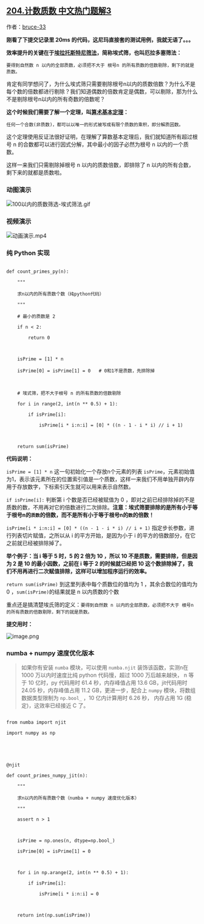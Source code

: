 ## [204.计数质数 中文热门题解3](https://leetcode.cn/problems/count-primes/solutions/100000/pythonzui-you-jie-fa-mei-you-zhi-yi-liao-ba-by-bru)

作者：[bruce-33](https://leetcode.cn/u/bruce-33)


**刚看了下提交记录里 20ms 的代码，这尼玛直接套的测试用例，我就无语了。。。**

**效率提升的关键在于[埃拉托斯特尼筛法](https://en.wikipedia.org/wiki/Sieve_of_Eratosthenes)，简称埃式筛，也叫厄拉多塞筛法：**

`要得到自然数 n 以内的全部质数，必须把不大于 根号n 的所有质数的倍数剔除，剩下的就是质数。`

肯定有同学想问了，为什么埃式筛只需要剔除根号n以内的质数倍数？为什么不是每个数的倍数都进行剔除？我们知道偶数的倍数肯定是偶数，可以剔除，那为什么不是剔除根号n以内的所有奇数的倍数呢？

**这个时候我们需要了解一个定理，叫[算术基本定理](https://baike.baidu.com/item/%E7%AE%97%E6%9C%AF%E5%9F%BA%E6%9C%AC%E5%AE%9A%E7%90%86)：**

`任何一个合数(非质数)，都可以以唯一的形式被写成有限个质数的乘积，即分解质因数。`

这个定理使用反证法很好证明，在理解了算数基本定理后，我们就知道所有超过根号 n 的合数都可以进行因式分解，其中最小的因子必然为根号 n 以内的一个质数。

这样一来我们只需剔除掉根号 n 以内的质数倍数，即排除了 n 以内的所有合数，剩下来的就都是质数啦。

### 动图演示
![100以内的质数筛选-埃式筛法.gif](https://pic.leetcode-cn.com/7d1d460357a7d0bca1ea99aec455377243013c65b16f64efefe3639f86af555f-100%E4%BB%A5%E5%86%85%E7%9A%84%E8%B4%A8%E6%95%B0%E7%AD%9B%E9%80%89-%E5%9F%83%E5%BC%8F%E7%AD%9B%E6%B3%95.gif)

### 视频演示
![动画演示.mp4](1bbcfdd7-6dc8-423f-8d09-6db51cec798d)


### 纯 Python 实现

```
def count_primes_py(n):
    """
    求n以内的所有质数个数（纯python代码）
    """
    # 最小的质数是 2
    if n < 2:
        return 0

    isPrime = [1] * n
    isPrime[0] = isPrime[1] = 0   # 0和1不是质数，先排除掉

    # 埃式筛，把不大于根号 n 的所有质数的倍数剔除
    for i in range(2, int(n ** 0.5) + 1):
        if isPrime[i]:
            isPrime[i * i:n:i] = [0] * ((n - 1 - i * i) // i + 1)

    return sum(isPrime)
```

**代码说明：**

`isPrime = [1] * n` 这一句初始化一个存放n个元素的列表 `isPrime`，元素初始值为1，表示该元素所在的位置索引值是一个质数，这样一来我们不用单独开辟内存用于存放数字，下标索引天生就可以用来表示自然数。

`if isPrime[i]:` 判断第 i 个数是否已经被赋值为 0 ，即对之前已经排除掉的不是质数的数，不用再对它的倍数进行二次排除。**注意：埃式筛要排除的是所有小于等于根号n的`质数`的倍数，而不是所有小于等于根号n的`数`的倍数！**

`isPrime[i * i:n:i] = [0] * ((n - 1 - i * i) // i + 1)` 指定步长参数，进行列表切片赋值，之所以从 i 的平方开始，是因为小于 i 的平方的倍数部分，在它之前就已经被排除掉了。

**举个例子：当 i 等于 5 时，5 的 2 倍为 10 ，所以 10 不是质数，需要排除，但是因为 2 是 10 的最小因数，之前在 i 等于 2 的时候就已经把 10 这个数排除掉了，我们不用再进行二次赋值排除，这样可以增加程序运行的效率。**

`return sum(isPrime)` 到这里列表中每个质数位的值均为 1 ，其余合数位的值均为 0 ，`sum(isPrime)`的结果就是 n 以内质数的个数


重点还是搞清楚埃氏筛的定义：`要得到自然数 n 以内的全部质数，必须把不大于 根号n 的所有质数的倍数剔除，剩下的就是质数。`

**提交用时：**
![image.png](https://pic.leetcode-cn.com/5cecd794f47e341b086a055a3d96ca98f480a5df417cbd48d1081307e48d5249-image.png)

### numba + numpy 速度优化版本

> 如果你有安装 `numba` 模块，可以使用 `numba.njit` 装饰该函数，实测n在 1000 万以内时速度比纯 python 代码慢，超过 1000 万后越来越快， n 等于 10 亿时，py 代码用时 61.4 秒，内存峰值占用 13.6 GB，jit代码用时 24.05 秒，内存峰值占用 11.2 GB，更进一步，配合上 `numpy` 模块，将数组数据类型限制为 `np.bool_` ，10 亿内计算用时 6.26 秒， 内存占用 1G (稳定)，这效率已经接近 C 了。
>   

```
from numba import njit
import numpy as np


@njit
def count_primes_numpy_jit(n):
    """
    求n以内的所有质数个数（numba + numpy 速度优化版本）
    """
    assert n > 1

    isPrime = np.ones(n, dtype=np.bool_)
    isPrime[0] = isPrime[1] = 0

    for i in np.arange(2, int(n ** 0.5) + 1):
        if isPrime[i]:
            isPrime[i * i:n:i] = 0

    return int(np.sum(isPrime))
```
